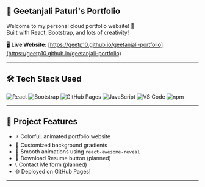 ## 🚀 Geetanjali Paturi's Portfolio

Welcome to my personal cloud portfolio website! 🌟  
Built with React, Bootstrap, and lots of creativity!

🖥️ **Live Website:** [https://geetp10.github.io/geetanjali-portfolio](https://geetp10.github.io/geetanjali-portfolio)

---

## 🛠️ Tech Stack Used

![React](https://img.shields.io/badge/React-20232A?style=for-the-badge&logo=react&logoColor=61DAFB)
![Bootstrap](https://img.shields.io/badge/Bootstrap-563d7c?style=for-the-badge&logo=bootstrap&logoColor=white)
![GitHub Pages](https://img.shields.io/badge/GitHub_Pages-121013?style=for-the-badge&logo=github&logoColor=white)
![JavaScript](https://img.shields.io/badge/JavaScript-000000?style=for-the-badge&logo=javascript&logoColor=yellow)
![VS Code](https://img.shields.io/badge/VSCode-007ACC?style=for-the-badge&logo=visual-studio-code&logoColor=white)
![npm](https://img.shields.io/badge/npm-CB3837?style=for-the-badge&logo=npm&logoColor=white)

---

## 📄 Project Features

- ⚡ Colorful, animated portfolio website
- 🎨 Customized background gradients
- 🚀 Smooth animations using `react-awesome-reveal`
- 📄 Download Resume button (planned)
- 📞 Contact Me form (planned)
- 🌐 Deployed on GitHub Pages!

---


